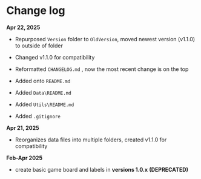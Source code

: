 # **Change log**

**Apr 22, 2025**

-   Repurposed `Version` folder to `OldVersion`, moved newest version (v1.1.0) to outside of folder

-   Changed v1.1.0 for compatibility

-   Reformatted `CHANGELOG.md` , now the most recent change is on the top

-   Added onto `README.md`

-   Added `Data\README.md`

-   Added `Utils\README.md`

-   Added `.gitignore`

**Apr 21, 2025**

-   Reorganizes data files into multiple folders, created v1.1.0 for compatibility

**Feb-Apr 2025**

-   create basic game board and labels in **versions 1.0.x** **(DEPRECATED)**
